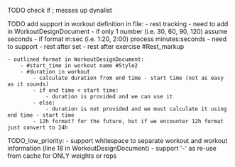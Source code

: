 TODO check if ; messes up dynalist
        
TODO add support in workout definition in file:
    - rest tracking
        - need to add in WorkoutDesignDocument
            - if only 1 number (i.e. 30, 60, 90, 120) assume seconds
            - if format m:sec (i.e. 1:20, 2:00) process minutes:seconds
        - need to support 
            - rest after set
            - rest after exercise #Rest_markup

    - outlined format in WorkoutDesignDocument:
        - #start_time in workout name #Style2
        - #duration in workout
            - calculate duration from end time - start time (not as easy as it sounds)
            - if end time < start time:
                - duration is provided and we can use it
            - else:
                - duration is not provided and we must calculate it using end time - start time
            - 12h format? for the future, but if we encounter 12h format just convert to 24h 

TODO_low_priority:
    - support whitespace to separate workout and workout information (line 18 in WorkoutDesignDocument)
    - support '-' as re-use from cache for ONLY weights or reps